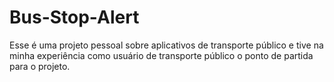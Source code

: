 # Bus-Stop-Alert
Esse é uma projeto pessoal sobre aplicativos de transporte público e tive na minha experiência como usuário de transporte público o ponto de partida para o projeto.

